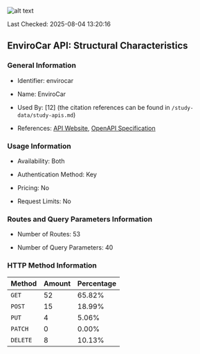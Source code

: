 ![alt text](https://img.shields.io/badge/OpenAPI_Specification-Valid-brightgreen.svg)

Last Checked: 2025-08-04 13:20:16

## EnviroCar API: Structural Characteristics

### General Information

- Identifier: envirocar

- Name: EnviroCar

- Used By: [12] (the citation references can be found in `/study-data/study-apis.md`)

- References: [API Website](https://envirocar.github.io/enviroCar-server/api), [OpenAPI Specification](https://envirocar.org/api/stable/api-docs.json)

### Usage Information

- Availability: Both

- Authentication Method: Key

- Pricing: No

- Request Limits: No

### Routes and Query Parameters Information

- Number of Routes: 53

- Number of Query Parameters: 40

### HTTP Method Information

| Method | Amount | Percentage |
|--------|--------|------------|
| `GET` | 52 | 65.82% |
| `POST` | 15 | 18.99% |
| `PUT` | 4 | 5.06% |
| `PATCH` | 0 | 0.00% |
| `DELETE` | 8 | 10.13% |
